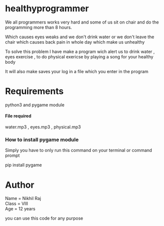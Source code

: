 # healthyprogrammer

We all programmers works very hard and some of us sit on chair and do the programming more than 8 hours. <br>

Which causes eyes weaks and we don't drink water or we don't leave the chair which causes back pain in whole day which make us unhealthy <br>

To solve this problem I have make a program wich alert us to drink water , eyes exercise , to do physical exericse by playing a song for your healthy body <br>

It will also make saves your log in a file which you enter in the program<br>

<h1>Requirements</h1>
<p>python3 and pygame module</p>
<h4>File required</h4>
<p>water.mp3 , eyes.mp3 , physical.mp3</p>


<h3>How to install pygame module </h3>
<p>Simply you have to only run this command on your terminal or command prompt</p>
<p>pip install pygame </p> 


<h1> Author </h1>
Name = Nikhil Raj<br>
Class = VIII<br>
Age = 12 years<br>

you can use this code for any purpose

